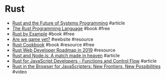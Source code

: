 # Rust

- [Rust and the Future of Systems Programming](https://hacks.mozilla.org/2016/11/rust-and-the-future-of-systems-programming) #article
- [The Rust Programming Language](https://doc.rust-lang.org/book) #book #free
- [Rust by Example](http://rustbyexample.com) #book #free
- [Are we game yet?](http://arewegameyet.com) #website #resource
- [Rust Cookbook](https://rust-lang-nursery.github.io/rust-cookbook) #book #resource #free
- [Rust Web Developer Roadmap in 2019](https://github.com/csharad/rust-web-developer-roadmap) #resource
- [Rust and Node.js: A match made in heaven](https://blog.logrocket.com/rust-and-node-js-a-match-made-in-heaven) #article
- [Rust for JavaScript Developers - Functions and Control Flow](http://www.sheshbabu.com/posts/rust-for-javascript-developers-functions-and-control-flow) #article
- [Rust in the Browser for JavaScripters: New Frontiers, New Possibilities](https://www.youtube.com/watch?v=ohuTy8MmbLc) #video

